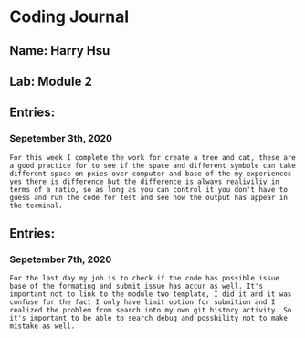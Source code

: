 # Coding Journal
## Name: Harry Hsu
## Lab: Module 2
## Entries:
### Sepetember 3th, 2020
    For this week I complete the work for create a tree and cat, these are a good practice for to see if the space and different symbole can take different space on pxies over computer and base of the my experiences yes there is difference but the difference is always realiviliy in terms of a ratio, so as long as you can control it you don't have to guess and run the code for test and see how the output has appear in the terminal. 
## Entries:
### Sepetember 7th, 2020
    For the last day my job is to check if the code has possible issue base of the formating and submit issue has accur as well. It's important not to link to the module two template, I did it and it was confuse for the fact I only have limit option for submition and I realized the problem from search into my own git history activity. So it's important to be able to search debug and possbility not to make mistake as well.
